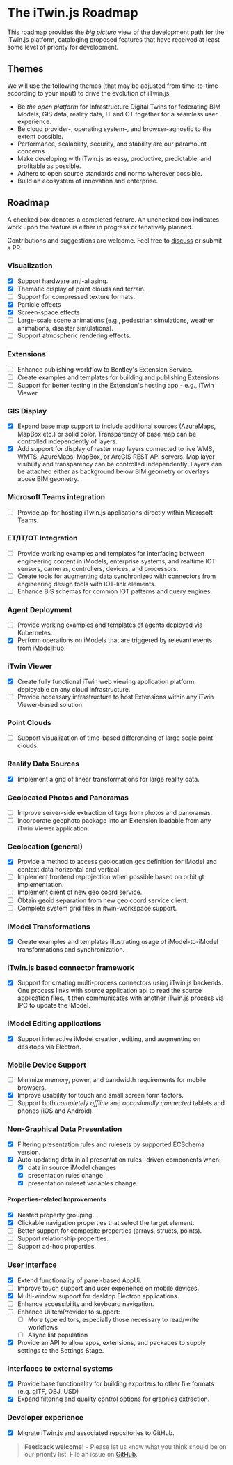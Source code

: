 # The iTwin.js Roadmap

This roadmap provides the *big picture* view of the development path for the iTwin.js platform, cataloging proposed features that have received at least some level of priority for development.

## Themes

We will use the following themes (that may be adjusted from time-to-time according to your input) to drive the evolution of iTwin.js:

- Be *the open platform* for Infrastructure Digital Twins for federating BIM Models, GIS data, reality data, IT and OT together for a seamless user experience.
- Be cloud provider-, operating system-, and browser-agnostic to the extent possible.
- Performance, scalability, security, and stability are our paramount concerns.
- Make developing with iTwin.js as easy, productive, predictable, and profitable as possible.
- Adhere to open source standards and norms wherever possible.
- Build an ecosystem of innovation and enterprise.

## Roadmap

A checked box denotes a completed feature. An unchecked box indicates work upon the feature is either in progress or tenatively planned.

Contributions and suggestions are welcome. Feel free to [discuss](https://github.com/iTwin/itwinjs-core/discussions) or submit a PR.

### Visualization

- [X] Support hardware anti-aliasing.
- [X] Thematic display of point clouds and terrain.
- [ ] Support for compressed texture formats.
- [X] Particle effects
- [X] Screen-space effects
- [ ] Large-scale scene animations (e.g., pedestrian simulations, weather animations, disaster simulations).
- [ ] Support atmospheric rendering effects.

### Extensions

- [ ] Enhance publishing workflow to Bentley's Extension Service.
- [ ] Create examples and templates for building and publishing Extensions.
- [ ] Support for better testing in the Extension's hosting app - e.g., iTwin Viewer.

### GIS Display

- [X] Expand base map support to include additional sources (AzureMaps, MapBox etc.) or solid color. Transparency of base map can be controlled independently of layers.
- [X] Add support for display of raster map layers connected to live WMS, WMTS, AzureMaps, MapBox, or ArcGIS REST API servers. Map layer visibility and transparency can be controlled independently. Layers can be attached either as background below BIM geometry or overlays above BIM geometry.

### Microsoft Teams integration

- [ ] Provide api for hosting iTwin.js applications directly within Microsoft Teams.

### ET/IT/OT Integration

- [ ] Provide working examples and templates for interfacing between engineering content in iModels, enterprise systems, and realtime IOT sensors, cameras, controllers, devices, and processors.
- [ ] Create tools for augmenting data synchronized with connectors from engineering design tools with IOT-link elements.
- [ ] Enhance BIS schemas for common IOT patterns and query engines.

### Agent Deployment

- [ ] Provide working examples and templates of agents deployed via Kubernetes.
- [X] Perform operations on iModels that are triggered by relevant events from iModelHub.

### iTwin Viewer

- [X] Create fully functional iTwin web viewing application platform, deployable on any cloud infrastructure.
- [ ] Provide necessary infrastructure to host Extensions within any iTwin Viewer-based solution.

### Point Clouds

- [ ] Support visualization of time-based differencing of large scale point clouds.

### Reality Data Sources

- [X] Implement a grid of linear transformations for large reality data.

### Geolocated Photos and Panoramas

- [ ] Improve server-side extraction of tags from photos and panoramas.
- [ ] Incorporate geophoto package into an Extension loadable from any iTwin Viewer application.

### Geolocation (general)

- [X] Provide a method to access geolocation gcs definition for iModel and context data horizontal and vertical
- [ ] Implement frontend reprojection when possible based on orbit gt implementation.
- [ ] Implement client of new geo coord service.
- [ ] Obtain geoid separation from new geo coord service client.
- [ ] Complete system grid files in itwin-workspace support.

### iModel Transformations

- [X] Create examples and templates illustrating usage of iModel-to-iModel transformations and synchronization.

### iTwin.js based connector framework

- [X] Support for creating multi-process connectors using iTwin.js backends. One process links with source application api to read the source application files. It then communicates with another iTwin.js process via IPC to update the iModel.

### iModel Editing applications

- [X] Support interactive iModel creation, editing, and augmenting on desktops via Electron.

### Mobile Device Support

- [ ] Minimize memory, power, and bandwidth requirements for mobile browsers.
- [X] Improve usability for touch and small screen form factors.
- [ ] Support both *completely offline* and *occasionally connected* tablets and phones (iOS and Android).

### Non-Graphical Data Presentation

- [x] Filtering presentation rules and rulesets by supported ECSchema version.
- [x] Auto-updating data in all presentation rules -driven components when:
  - [x] data in source iModel changes
  - [x] presentation rules change
  - [x] presentation ruleset variables change

#### Properties-related Improvements

- [x] Nested property grouping.
- [x] Clickable navigation properties that select the target element.
- [ ] Better support for composite properties (arrays, structs, points).
- [ ] Support relationship properties.
- [ ] Support ad-hoc properties.

### User Interface

- [x] Extend functionality of panel-based AppUi.
- [ ] Improve touch support and user experience on mobile devices.
- [x] Multi-window support for desktop Electron applications.
- [ ] Enhance accessibility and keyboard navigation.
- [ ] Enhance UiItemProvider to support:
  - [ ] More type editors, especially those necessary to read/write workflows
  - [ ] Async list population
- [x] Provide an API to allow apps, extensions, and packages to supply settings to the Settings Stage.

### Interfaces to external systems

- [X] Provide base functionality for building exporters to other file formats (e.g. glTF, OBJ, USD)
- [X] Expand filtering and quality control options for graphics extraction.

### Developer experience

- [X] Migrate iTwin.js and associated repositories to GitHub.

> **Feedback welcome!** - Please let us know what you think should be on our priority list. File an issue on [GitHub](https://github.com/iTwin/itwinjs-core/issues).
